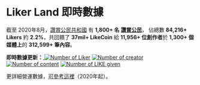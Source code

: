 # Liker Land 即時數據

截至 2020年8月，[讚賞公民共和國](https://like.co/in/getapp) 有 **1,800+ 名** [**讚賞公民**](https://docs.like.co/v/zh/user-guide/civic-liker)， 佔總數 **84,216+ Likers** 約 **2.2%**，共回饋了 **37mil+ LikeCoin** 給 **11,956+ 位創作者**於 **1,300+ 個媒體上**的 **312,599+ 筆內容**。‌

**即時數據更新：**[ ![Number of Liker](https://static.like.co/badge/stats/liker.svg)](https://like.co/) [![Number of creator](https://static.like.co/badge/stats/creator.svg)](https://like.co/) [![Number of content](https://static.like.co/badge/stats/content.svg)](https://like.co/) [![Number of LIKE given](https://static.like.co/badge/stats/LIKE.svg)](https://like.co/)

更詳細營運數據，[可參考這裡](https://datastudio.google.com/u/0/reporting/e6168171-b61d-4871-b39f-7b6308f2facc/page/qgR)（2020年起）。

